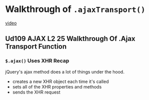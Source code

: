 # Walkthrough of `.ajaxTransport()`

[video](https://youtu.be/qtZJzY66RoM)

## Ud109 AJAX L2 25 Walkthrough Of .Ajax Transport Function

### `$.ajax()` Uses XHR Recap

jQuery's ajax method does a lot of things under the hood.

- creates a new XHR object each time it's called
- sets all of the XHR properties and methods
- sends the XHR request